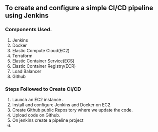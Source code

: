 ## To create and configure a simple CI/CD pipeline using Jenkins

### Components Used.

1) Jenkins
2) Docker
3) Elastic Compute Cloud(EC2)
4) Terraform
5) Elastic Container Service(ECS)
6) Elastic Container Registry(ECR)
7) Load Balancer
8) Github

### Steps Followed to Create CI/CD

1) Launch an EC2 instance .
2) Install and configure Jenkins and Docker on EC2.
3) Create Github public Repository where we update the code.
4) Upload code on Github.
5) On jenkins create a pipeline project
6) 
